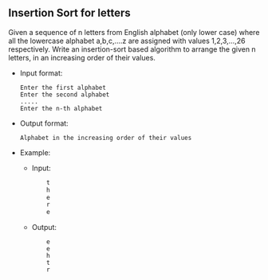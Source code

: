 ## Insertion Sort for letters
Given a sequence of n letters from English alphabet (only lower case) where all the lowercase alphabet a,b,c,….z are assigned with values 1,2,3,…,26 respectively. Write an insertion-sort based algorithm to arrange the given n letters, in an increasing order of their values.

- Input format:
    ```Enter the number of numbers n
    Enter the first alphabet
    Enter the second alphabet
    .....
    Enter the n-th alphabet
    ```
- Output format:
    ```
    Alphabet in the increasing order of their values
    ```

- Example:
    - Input:
        ``` 5
            t
            h
            e
            r
            e
        ```
    - Output:
        ```    
            e
            e
            h
            t
            r
        ```